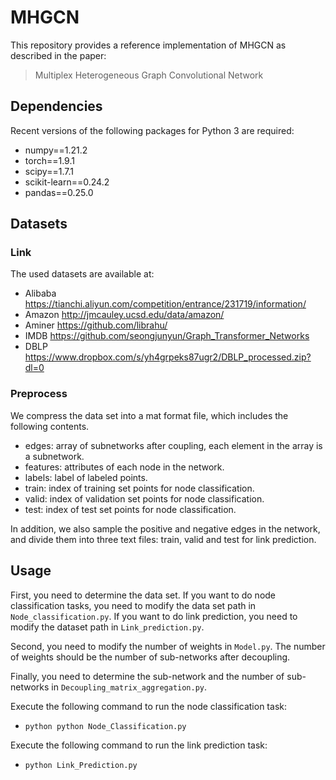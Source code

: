 # MHGCN
This repository provides a reference implementation of MHGCN as described in the paper:
> Multiplex Heterogeneous Graph Convolutional Network

## Dependencies
Recent versions of the following packages for Python 3 are required:
* numpy==1.21.2
* torch==1.9.1
* scipy==1.7.1
* scikit-learn==0.24.2
* pandas==0.25.0

## Datasets
### Link
The used datasets are available at:
* Alibaba https://tianchi.aliyun.com/competition/entrance/231719/information/
* Amazon http://jmcauley.ucsd.edu/data/amazon/
* Aminer https://github.com/librahu/
* IMDB https://github.com/seongjunyun/Graph_Transformer_Networks
* DBLP https://www.dropbox.com/s/yh4grpeks87ugr2/DBLP_processed.zip?dl=0

### Preprocess
We compress the data set into a mat format file, which includes the following contents.
* edges: array of subnetworks after coupling, each element in the array is a subnetwork.
* features: attributes of each node in the network.
* labels: label of labeled points.
* train: index of training set points for node classification. 
* valid: index of validation set points for node classification.
* test: index of test set points for node classification.

In addition, we also sample the positive and negative edges in the network, and divide them into three text files: train, valid and test for link prediction.

## Usage
First, you need to determine the data set. If you want to do node classification tasks, you need to modify the data set path in `Node_classification.py`. If you want to do link prediction, you need to modify the dataset path in `Link_prediction.py`.

Second, you need to modify the number of weights in `Model.py`. The number of weights should be the number of sub-networks after decoupling.

Finally, you need to determine the sub-network and the number of sub-networks in `Decoupling_matrix_aggregation.py`.

Execute the following command to run the node classification task:

* `python python Node_Classification.py`

Execute the following command to run the link prediction task:

* `python Link_Prediction.py`

